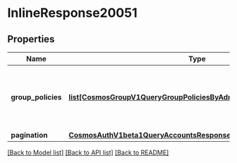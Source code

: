 # InlineResponse20051

## Properties
Name | Type | Description | Notes
------------ | ------------- | ------------- | -------------
**group_policies** | [**list[CosmosGroupV1QueryGroupPoliciesByAdminResponseGroupPolicies]**](CosmosGroupV1QueryGroupPoliciesByAdminResponseGroupPolicies.md) | group_policies are the group policies info associated with the provided group. | [optional] 
**pagination** | [**CosmosAuthV1beta1QueryAccountsResponsePagination**](CosmosAuthV1beta1QueryAccountsResponsePagination.md) |  | [optional] 

[[Back to Model list]](../README.md#documentation-for-models) [[Back to API list]](../README.md#documentation-for-api-endpoints) [[Back to README]](../README.md)

